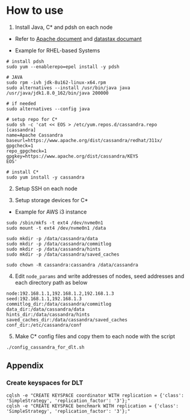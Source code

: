 # How to use
1. Install Java, C* and pdsh on each node
- Refer to [Apache document](https://cassandra.apache.org/download/) and [datastax documant](https://docs.datastax.com/en/cassandra/3.0/cassandra/install/installJdkRHEL.html)

- Example for RHEL-based Systems
```
# install pdsh
sudo yum --enablerepo=epel install -y pdsh

# JAVA
sudo rpm -ivh jdk-8u162-linux-x64.rpm
sudo alternatives --install /usr/bin/java java /usr/java/jdk1.8.0_162/bin/java 200000

# if needed
sudo alternatives --config java

# setup repo for C*
sudo sh -c 'cat << EOS > /etc/yum.repos.d/cassandra.repo
[cassandra]
name=Apache Cassandra
baseurl=https://www.apache.org/dist/cassandra/redhat/311x/
gpgcheck=1
repo_gpgcheck=1
gpgkey=https://www.apache.org/dist/cassandra/KEYS
EOS'

# install C*
sudo yum install -y cassandra
```

2. Setup SSH on each node

3. Setup storage devices for C*
- Example for AWS i3 instance
```
sudo /sbin/mkfs -t ext4 /dev/nvme0n1
sudo mount -t ext4 /dev/nvme0n1 /data

sudo mkdir -p /data/cassandra/data
sudo mkdir -p /data/cassandra/commitlog
sudo mkdir -p /data/cassandra/hints
sudo mkdir -p /data/cassandra/saved_caches

sudo chown -R cassandra:cassandra /data/cassandra
```

4. Edit `node_params` and write addresses of nodes, seed addresses and each directory path as below
```
node:192.168.1.1,192.168.1.2,192.168.1.3
seed:192.168.1.1,192.168.1.3
commitlog_dir:/data/cassandra/commitlog
data_dir:/data/cassandra/data
hints_dir:/data/cassandra/hints
saved_caches_dir:/data/cassandra/saved_caches
conf_dir:/etc/cassandra/conf
```

5. Make C* config files and copy them to each node with the script
```
./config_cassandra_for_dlt.sh
```

## Appendix
### Create keyspaces for DLT
```
cqlsh -e "CREATE KEYSPACE coordinator WITH replication = {'class': 'SimpleStrategy', 'replication_factor': '3'};"
cqlsh -e "CREATE KEYSPACE benchmark WITH replication = {'class': 'SimpleStrategy', 'replication_factor': '3'};"
```
